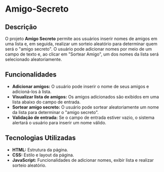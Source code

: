 # Amigo-Secreto

## Descrição
O projeto **Amigo Secreto** permite aos usuários inserir nomes de amigos em uma lista e, em seguida, realizar um sorteio aleatório para determinar quem será o "amigo secreto". O usuário pode adicionar nomes por meio de um campo de texto e, ao clicar em "Sortear Amigo", um dos nomes da lista será selecionado aleatoriamente.

## Funcionalidades
- **Adicionar amigos:** O usuário pode inserir o nome de seus amigos e adicioná-los à lista.
- **Visualizar lista de amigos:** Os amigos adicionados são exibidos em uma lista abaixo do campo de entrada.
- **Sortear amigo secreto:** O usuário pode sortear aleatoriamente um nome da lista para determinar o "amigo secreto".
- **Validação de entrada:** Se o campo de entrada estiver vazio, o sistema alertará o usuário para inserir um nome válido.

## Tecnologias Utilizadas
- **HTML:** Estrutura da página.
- **CSS:** Estilo e layout da página.
- **JavaScript:** Funcionalidades de adicionar nomes, exibir lista e realizar sorteio aleatório.

